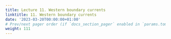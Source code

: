 ```yaml
---
title: Lecture 11. Western boundary currents
linktitle: 11. Western boundary currents
date: '2023-03-20T00:00:00+01:00'
# Prev/next pager order (if `docs_section_pager` enabled in `params.toml`)
weight: 111
---
```


